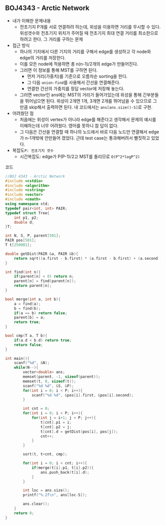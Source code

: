 ## BOJ4343 - Arctic Network

- 내가 이해한 문제내용
  - 전초기지 P개를 서로 연결하려 하는데, 위성을 이용하면 거리를 무시할 수 있다. 위성갯수와 전초기지 위치가 주어질 때 전초기지 최대 연결 거리를 최소한으로 하려고 한다. 그 거리를 구하는 문제
- 접근 방식
  - 하나의 기지에서 다른 기지의 거리를 구해서 edge를 생성하고 각 node와 edge의 거리를 저장한다.
  - 이를 모든 node에 적용하면 총 n(n-1)/2개의 edge가 만들어진다.
  - 그러면 이 정보를 통해 MST를 구하면 된다.
    - 먼저 거리(가중치)를 기준으로 오름차순 sorting을 한다.
    - 그 다음 `union-find`를 사용해서 간선을 연결해준다.
    - 연결한 간선의 가중치를 정답 vector에 저장해 놓는다.
  - 그러면 vector인 ans에는 MST의 거리가 들어가있는데 위성을 통해 긴부분들을 뛰어넘으면 된다. 위성이 2개면 1개, 3개면 2개를 뛰어넘을 수 있으므로 그 만큼 skip해서 출력하면 된다. 내 코드에서는 `ans[ans.size()-S]`로 구현.
- 어려웠던 점
  - 처음에는 위성이 vertex가 아니라 edge를 해준다고 생각해서 문제의 예시를 이해하는데 너무 어려웠다. 영어를 못하니 참 답이 없다.
  - 그 다음은 간선을 연결할 때 하나의 노드에서 바로 다음 노드만 연결해서 edge가 n-1개밖에 안만들어 졌었다. 근데 test case는 통과해버려서 뻘짓하고 있었다.
- 복잡도`P: 전초기지 갯수`
  - 시간복잡도: edge가 P(P-1)/2고 MST를 돌리므로 `O(P^2*logP^2)`

코드

```c++
//BOJ 4343 - Arctic Network
#include <cstdio>
#include <algorithm>
#include <cstring>
#include <vector>
#include <cmath>
using namespace std;
typedef pair<int, int> PAIR;
typedef struct Tree{
    int p1, p2;
    double d;
}T;

int N, S, P, parent[501];
PAIR pos[501];
T t[250001];

double getDist(PAIR &a, PAIR &b){
    return sqrt((a.first - b.first) * (a.first - b.first) + (a.second - b.second) * (a.second - b.second));
}

int find(int n){
    if(parent[n] < 0) return n;
    parent[n] = find(parent[n]);
    return parent[n];
}

bool merge(int a, int b){
    a = find(a);
    b = find(b);
    if(a == b) return false;
    parent[b] = a;
    return true;
}

bool cmp(T a, T b){
    if(a.d < b.d) return true;
    return false;
}

int main(){
    scanf("%d", &N);
    while(N--){
        vector<double> ans;
        memset(parent, -1, sizeof(parent));
        memset(t, 0, sizeof(t));
        scanf("%d %d", &S, &P);
        for(int i = 0; i < P; i++){
            scanf("%d %d", &pos[i].first, &pos[i].second);
        }

        int cnt = 0;
        for(int i = 0; i < P; i++){
            for(int j = i+1; j < P; j++){
                t[cnt].p1 = i;
                t[cnt].p2 = j;
                t[cnt].d = getDist(pos[i], pos[j]);
                cnt++;
            }
        }

        sort(t, t+cnt, cmp);

        for(int i = 0; i < cnt; i++){
            if(merge(t[i].p1, t[i].p2)){
                ans.push_back(t[i].d);
            }
        }

        int loc = ans.size();
        printf("%.2f\n", ans[loc-S]);

        ans.clear();
    }
    return 0;
}
```

